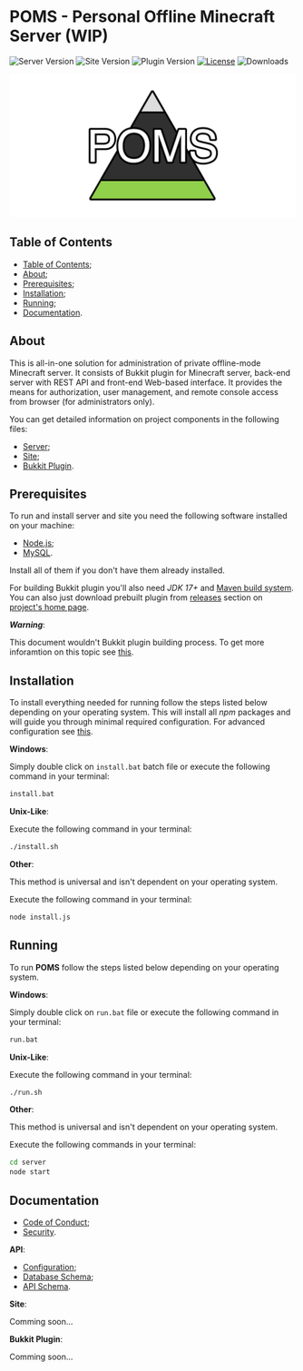 # POMS - Personal Offline Minecraft Server (__WIP__)

![Server Version](https://img.shields.io/github/package-json/v/Maksim2498/poms?filename=server%2Fpackage.json&label=server%20version)
![Site Version](https://img.shields.io/github/package-json/v/Maksim2498/poms?filename=site%2Fpackage.json&label=client%20version)
![Plugin Version](https://img.shields.io/github/v/release/Maksim2498/poms?label=plugin%20version)
[![License](https://img.shields.io/github/license/Maksim2498/poms)](https://opensource.org/license/mit/)
![Downloads](https://img.shields.io/github/downloads/Maksim2498/poms/total)

![Logo](/images/logo.png)

## Table of Contents

- [Table of Contents](#table-of-contents);
- [About](#about);
- [Prerequisites](#prerequisites);
- [Installation](#installation);
- [Running](#running);
- [Documentation](#documentation).

## About

This is all-in-one solution for administration of private offline-mode Minecraft server.
It consists of Bukkit plugin for Minecraft server, back-end server with REST API and front-end Web-based interface.
It provides the means for authorization, user management, and remote console access from browser (for administrators only).

You can get detailed information on project components in the following files:

- [Server](/server/README.md);
- [Site](/site/README.md);
- [Bukkit Plugin](/plugin/README.md).

## Prerequisites

To run and install server and site you need the following software installed on your machine:

- [Node.js](https://nodejs.org/);
- [MySQL](https://www.mysql.com/).

Install all of them if you don't have them already installed.

For building Bukkit plugin you'll also need _JDK 17+_ and [Maven build system](https://maven.apache.org).
You can also just download prebuilt plugin from [releases](https://github.com/Maksim2498/poms/releases)
section on [project's home page](https://github.com/Maksim2498/poms).

___Warning___:

This document wouldn't Bukkit plugin building process. To get more inforamtion on this topic see [this](/plugin/README.md).

## Installation

To install everything needed for running follow the steps listed below depending on your operating system.
This will install all _npm_ packages and will guide you through minimal required configuration. For advanced
configuration see [this](/server/docs/config.md).

__Windows__:

Simply double click on `install.bat` batch file or execute the following command in your terminal:

```sh
install.bat
```

__Unix-Like__:

Execute the following command in your terminal:

```sh
./install.sh
```

__Other__:

This method is universal and isn't dependent on your operating system.

Execute the following command in your terminal:

```sh
node install.js
```

## Running

To run __POMS__ follow the steps listed below depending on your operating system.

__Windows__:

Simply double click on `run.bat` file or execute the following command in your terminal:

```sh
run.bat
```

__Unix-Like__:

Execute the following command in your terminal:

```sh
./run.sh
```

__Other__:

This method is universal and isn't dependent on your operating system.

Execute the following commands in your terminal:

```sh
cd server
node start
```

## Documentation

- [Code of Conduct](/docs/CODE_OF_CONDUCT.md);
- [Security](/docs/SECURITY.md).

__API__:

- [Configuration](/server/docs/config.md);
- [Database Schema](/server/docs/db-schema.md);
- [API Schema](/server/docs/api-schema.md).

__Site__:

Comming soon...

__Bukkit Plugin__:

Comming soon...

